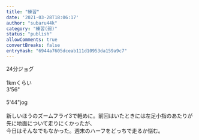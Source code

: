 ```yaml
---
title: "練習"
date: '2021-03-28T18:06:17'
author: "subaru44k"
category: "練習(弱)"
status: "publish"
allowComments: true
convertBreaks: false
entryHash: "6944a7605dceab111d10953da159a9c7"
---
```

24分ジョグ<br>
<br>
1kmくらい<br>
3'56"<br>
<br>
5'44"jog<br>
<br>
新しいほうのズームフライ3で軽めに。前回はいたときには左足小指のあたりが先に地面について走りにくかったが、<br>
今日はそんなでもなかった。週末のハーフをどっちで走るか悩む。
